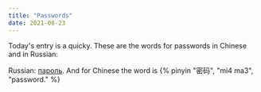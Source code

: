 ```yaml
---
title: "Passwords"
date: 2021-08-23
---
```


Today's entry is a quicky. These are the words for passwords in Chinese and in Russian:

Russian: [пароль](https://en.wiktionary.org/wiki/%D0%BF%D0%B0%D1%80%D0%BE%D0%BB%D1%8C#Russian).
And for Chinese the word is {% pinyin "密码", "mi4 ma3", "password." %}

